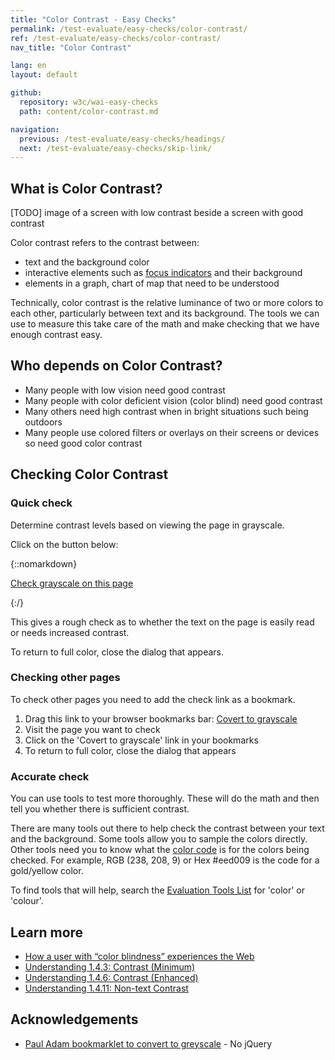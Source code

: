 ```yaml
---
title: "Color Contrast - Easy Checks"
permalink: /test-evaluate/easy-checks/color-contrast/
ref: /test-evaluate/easy-checks/color-contrast/
nav_title: "Color Contrast"

lang: en
layout: default

github:
  repository: w3c/wai-easy-checks
  path: content/color-contrast.md

navigation:
  previous: /test-evaluate/easy-checks/headings/
  next: /test-evaluate/easy-checks/skip-link/
---
```


## What is Color Contrast?

[TODO] image of a screen with low contrast beside a screen with good contrast

Color contrast refers to the contrast between:
* text and the background color
* interactive elements such as [focus indicators](/test-evaluate/easy-checks/keyboard-focus/) and their background
* elements in a graph, chart of map that need to be understood

Technically, color contrast is the relative luminance of two or more colors to each other, particularly between text and its background. The tools we can use to measure this take care of the math and make checking that we have enough contrast easy. 

## Who depends on Color Contrast?

* Many people with low vision need good contrast
* Many people with color deficient vision (color blind) need good contrast
* Many others need high contrast when in bright situations such being outdoors
* Many people use colored filters or overlays on their screens or devices so need good color contrast

## Checking Color Contrast

### Quick check

Determine contrast levels based on viewing the page in grayscale.

Click on the button below:

{::nomarkdown}
<p>
  <a class="button active" href="javascript:void%20function(){document.querySelectorAll(%22%23wai-styles,%23wai-info-box%22).forEach(a=%3E{a.remove()}),document.querySelector(%22body%22).insertAdjacentHTML(%22afterbegin%22,%22%3Cstyle%20id='wai-styles'%3E%23wai-info-box{z-index:1000;color:black;font-family:Noto%20Sans,Trebuchet%20MS,Helvetica%20Neue,Arial,sans-serif;border:solid%201px%20%23ddd;background-color:%23fff;box-shadow:0%204px%208px%200%20rgba(0,0,0,0.2),0%206px%2020px%200%20rgba(0,0,0,0.19);}%23wai-info-box%20header{font-weight:700;background-color:%23f2f2f2;color:%23005a6a;padding:8px%2016px;}%23wai-info-box%20header%20a{float:right;text-decoration:none}%23wai-info-box%20div{padding:8px%2016px;}.wai-more-info{position:sticky;width:25%25;margin-left:70%25;bottom:5em;}body{filter:grayscale(1)}%3C/style%3E%22),document.querySelector(%22body%22).insertAdjacentHTML(%22beforeend%22,%22%3Caside%20id=\%22wai-info-box\%22%20class=\%22wai-more-info\%22%3E%3Cheader%3EFind%20out%20more%3Ca%20href='javascript:document.querySelectorAll(\%22%23wai-styles,%23wai-info-box\%22).forEach(function(el){el.remove()});'%20aria-label='dismiss'%3EX%3C/a%3E%3C/header%3E%3Cdiv%3E%3Ca%20href=\%22https://w3.org/wai/easy-checks/color-contrast/\%22%3EChecking%20Color%20Contrast%3C/a%3E%3C/div%3E%3C/aside%3E%22)}();">Check grayscale on this page</a>
</p>
{:/}

This gives a rough check as to whether the text on the page is easily read or needs increased  contrast.

To return to full color, close the dialog that appears.

### Checking other pages

To check other pages you need to add the check link as a bookmark.

1. Drag this link to your browser bookmarks bar: <a href="javascript:void%20function(){document.querySelectorAll(%22%23wai-styles,%23wai-info-box%22).forEach(a=%3E{a.remove()}),document.querySelector(%22body%22).insertAdjacentHTML(%22afterbegin%22,%22%3Cstyle%20id='wai-styles'%3E%23wai-info-box{z-index:1000;color:black;font-family:Noto%20Sans,Trebuchet%20MS,Helvetica%20Neue,Arial,sans-serif;border:solid%201px%20%23ddd;background-color:%23fff;box-shadow:0%204px%208px%200%20rgba(0,0,0,0.2),0%206px%2020px%200%20rgba(0,0,0,0.19);}%23wai-info-box%20header{font-weight:700;background-color:%23f2f2f2;color:%23005a6a;padding:8px%2016px;}%23wai-info-box%20header%20a{float:right;text-decoration:none}%23wai-info-box%20div{padding:8px%2016px;}.wai-more-info{position:sticky;width:25%25;margin-left:70%25;bottom:5em;}body{filter:grayscale(1)}%3C/style%3E%22),document.querySelector(%22body%22).insertAdjacentHTML(%22beforeend%22,%22%3Caside%20id=\%22wai-info-box\%22%20class=\%22wai-more-info\%22%3E%3Cheader%3EFind%20out%20more%3Ca%20href='javascript:document.querySelectorAll(\%22%23wai-styles,%23wai-info-box\%22).forEach(function(el){el.remove()});'%20aria-label='dismiss'%3EX%3C/a%3E%3C/header%3E%3Cdiv%3E%3Ca%20href=\%22https://w3.org/wai/easy-checks/color-contrast/\%22%3EChecking%20Color%20Contrast%3C/a%3E%3C/div%3E%3C/aside%3E%22)}();">Covert to grayscale</a>
2. Visit the page you want to check
3. Click on the 'Covert to grayscale' link in your bookmarks
4. To return to full color, close the dialog that appears 

### Accurate check

You can use tools to test more thoroughly. These will do the math and then tell you whether there is sufficient contrast.

There are many tools out there to help check the contrast between your text and the background. Some tools allow you to sample the colors directly. Other tools need you to know what the <a href="https://simple.wikipedia.org/wiki/RGB">color code</a> is for the colors being checked. For example, RGB (238, 208, 9) or Hex #eed009 is the code for a gold/yellow color.

To find tools that will help, search the [Evaluation Tools List](https://www.w3.org/WAI/ER/tools/) for 'color' or 'colour'.

## Learn more

* [How a user with “color blindness” experiences the Web](https://www.w3.org/WAI/people-use-web/user-stories/#shopper)
* [Understanding 1.4.3: Contrast (Minimum)](https://www.w3.org/WAI/WCAG22/Understanding/contrast-minimum)
* [Understanding 1.4.6: Contrast (Enhanced)](https://www.w3.org/WAI/WCAG22/Understanding/contrast-enhanced)
* [Understanding 1.4.11: Non-text Contrast](https://www.w3.org/WAI/WCAG22/Understanding/non-text-contrast.html)

## Acknowledgements

* [Paul Adam bookmarklet to convert to greyscale](https://pauljadam.com/demos/svg-line-chart.html) - No jQuery
